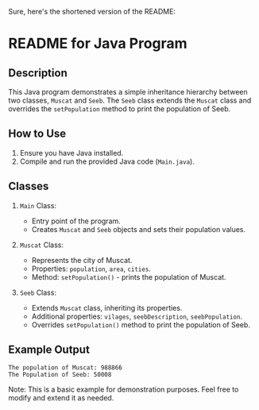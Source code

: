 Sure, here's the shortened version of the README:

# README for Java Program

## Description
This Java program demonstrates a simple inheritance hierarchy between two classes, `Muscat` and `Seeb`. The `Seeb` class extends the `Muscat` class and overrides the `setPopulation` method to print the population of Seeb.

## How to Use
1. Ensure you have Java installed.
2. Compile and run the provided Java code (`Main.java`).

## Classes
1. `Main` Class:
   - Entry point of the program.
   - Creates `Muscat` and `Seeb` objects and sets their population values.

2. `Muscat` Class:
   - Represents the city of Muscat.
   - Properties: `population`, `area`, `cities`.
   - Method: `setPopulation()` - prints the population of Muscat.

3. `Seeb` Class:
   - Extends `Muscat` class, inheriting its properties.
   - Additional properties: `vilages`, `seebDescription`, `seebPopulation`.
   - Overrides `setPopulation()` method to print the population of Seeb.

## Example Output
```
The population of Muscat: 988866
The Population of Seeb: 50008
```

Note: This is a basic example for demonstration purposes. Feel free to modify and extend it as needed.